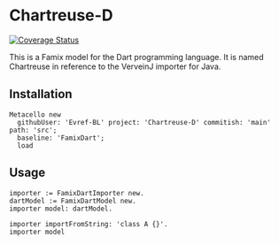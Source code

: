 # Chartreuse-D

[![Coverage Status](https://coveralls.io/repos/github/Evref-BL/Chartreuse-D/badge.svg?branch=main)](https://coveralls.io/github/Evref-BL/Chartreuse-D?branch=main)

This is a Famix model for the Dart programming language.
It is named Chartreuse in reference to the VerveinJ importer for Java.

## Installation

```st
Metacello new
  githubUser: 'Evref-BL' project: 'Chartreuse-D' commitish: 'main' path: 'src';
  baseline: 'FamixDart';
  load
```

## Usage

```st
importer := FamixDartImporter new.
dartModel := FamixDartModel new.
importer model: dartModel.

importer importFromString: 'class A {}'.
importer model
```
